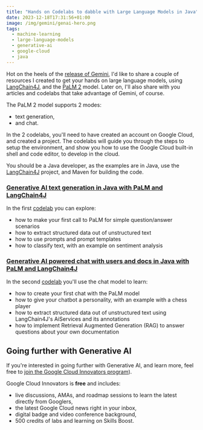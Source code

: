 ```yaml
---
title: "Hands on Codelabs to dabble with Large Language Models in Java"
date: 2023-12-18T17:31:56+01:00
image: /img/gemini/genai-hero.png
tags:
  - machine-learning
  - large-language-models
  - generative-ai
  - google-cloud
  - java
---
```


Hot on the heels of the [release of Gemini](https://glaforge.dev/posts/2023/12/13/get-started-with-gemini-in-java/),
I'd like to share a couple of resources I created to get your hands on large language models,
using [LangChain4J](https://github.com/langchain4j/), and the [PaLM 2](https://ai.google/discover/palm2/) model.
Later on, I'll also share with you articles and codelabs that take advantage of Gemini, of course.

The PaLM 2 model supports 2 modes:

- text generation,
- and chat.

In the 2 codelabs, you'll need to have created an account on Google Cloud, and created a project.
The codelabs will guide you through the steps to setup the environment,
and show you how to use the Google Cloud built-in shell and code editor, to develop in the cloud.

You should be a Java developer, as the examples are in Java, use the [LangChain4J](https://github.com/langchain4j/) project, and Maven for building the code.

### [Generative AI text generation in Java with PaLM and LangChain4J](https://codelabs.developers.google.com/codelabs/genai-text-gen-java-palm-langchain4j?hl=en#0)

In the first [codelab](https://codelabs.developers.google.com/codelabs/genai-text-gen-java-palm-langchain4j?hl=en#0)
you can explore:

- how to make your first call to PaLM for simple question/answer scenarios
- how to extract structured data out of unstructured text
- how to use prompts and prompt templates
- how to classify text, with an example on sentiment analysis

### [Generative AI powered chat with users and docs in Java with PaLM and LangChain4J](https://codelabs.developers.google.com/codelabs/genai-chat-java-palm-langchain4j?hl=en#0)

In the second [codelab](https://codelabs.developers.google.com/codelabs/genai-chat-java-palm-langchain4j?hl=en#0)
you'll use the chat model to learn:

- how to create your first chat with the PaLM model
- how to give your chatbot a personality, with an example with a chess player
- how to extract structured data out of unstructured text using LangChain4J's AiServices and its annotations
- how to implement Retrieval Augmented Generation (RAG) to answer questions about your own documentation

## Going further with Generative AI

If you're interested in going further with Generative AI, and learn more,
feel free to [join the Google Cloud Innovators program](https://goo.gle/generativeai)).

Google Cloud Innovators is **free** and includes:

- live discussions, AMAs, and roadmap sessions to learn the latest directly from Googlers,
- the latest Google Cloud news right in your inbox,
- digital badge and video conference background,
- 500 credits of labs and learning on Skills Boost.
